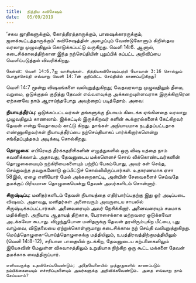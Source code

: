 ```yaml
---
title:  நித்திய சுவிசேஷம்
date:   05/09/2019
---
```


‘சகல ஜாதிகளுக்கும், கோத்திரத்தாருக்கும், பாஷைக்காரருக்கும், ஜனக்கூட்டத்தாருக்கும்’ சுவிசேஷத்தின் அழைப்பும் வேண்டுகோளும் கிறிஸ்தவ வரலாறு முழுவதிலும் கொடுக்கப்பட்டு வருகிறது. வெளி 14:6. ஆனால், கடைசிக்காலத்திற்கான இந்த நற்செய்தியின் புதுப்பிக் கப்பட்ட அறிவிப்பை வெளிப்படுத்தல் விவரிக்கிறது.

`கேள்வி: வெளி 14:6,7ஐ வாசியுங்கள். நித்தியசுவிசேஷம்பற்றி யோவான் 3:16 சொல்லும் பொதுச்செய்தி எவ்வாறு வெளி 14:7ன் குறிப்பிட்ட செய்தியில் காணப்படுகிறது?`

வெளி 14:7 மூன்று விஷயங்களை வலியுறுத்துகிறது; வேதவரலாறு முழுவதிலும் தீமை, வறுமை, ஒடுக்குதல் குறித்து தேவன் எவ்வளவுக்கு அக்கறையுள்ளவராக இருக்கிறாரென ஏற்கனவே நாம் ஆராய்ந்தபோது அவற்றைப் படித்தோம். அவை:

**நியாயத்தீர்ப்பு**: ஒடுக்கப்பட்டவர்கள் தங்களுக்கு நியாயம் கிடைக்க ஏங்கினதை வரலாறு முழுவதிலும் காணலாம். இக்கட்டில் இருக்கிறவர் களின் கூக்குரல்களைக் கேட்கிறவர் தேவன் என்று வேதாகமம் காட்டு கிறது. தாங்கள் அநியாயமாக நடத்தப்பட்டதாக எண்ணுகிறவர்கள் நியாயத்தீர்ப்பை நற்செய்தியாகப் பார்க்கிறார்களென்று சங்கீதப்புத்தகம்  அடிக்கடி சொல்கிறது.

**தொழுகை**: எபிரெயத் தீர்க்கதரிசிகளின் எழுத்துகளில் ஒரு விஷ யத்தை நாம் கவனிக்கலாம். அதாவது, தேவனுடைய மக்களெனச் சொல் லிக்கொண்டவர்களின் தொழுகையையும் நற்கிரியைகளையும் பற்றிப் பேசும்போது, அவர் கள் செய்த, செய்துவந்த தவறுகளோடு ஒப்பிட்டுச் சொல்லியிருப்பார்கள். உதாரணமாக ஏசா 58இல், ஏழை எளியோர் மேல் அக்கறைகாட்டி, அன்பின் சேவைகளைச் செய்வதே தமக்குப் பிரியமான தொழுகையென்று தேவன் அவர்களிடம் சொன்னார்.

**சிருஷ்டிப்பு**: மனிதர்களிடம் தேவன் நியாயத்தை எதிர்பார்ப்பதற்கு இது ஓர் அடிப்படை விஷயம். அதாவது, மனிதர்கள் அனைவரும் அவருடைய சாயலில் சிருஷ்டிக்கப்பட்டார்கள். அனைவரையும் அவர் நேசிக்கிறார். அனைவரையும் சமமாக மதிக்கிறார். அநியாய ஆதாயத் திற்காக, பேராசைக்காக மற்றவரை ஒடுக்கவோ அடக்கவோ கூடாது. விழுந்துபோன மனிதருக்கு தேவன் தரவிரும்புகிற மீட்பை, புது வாழ்வை, விடுதலையை ஏற்றுக்கொள்ளுமாறு கடைசிக்கால நற் செய்தி வலியுறுத்துகிறது. மெய்த்தொழுகை-பொய்த்தொழுகைக்கு மத்தியிலும், உபத்திரவத்திற்குமத்தியிலும் (வெளி 14:8-12), சரியான பாதையில் நடக்கிற, தேவனுடைய கற்பனைகளிலும் இயேசுவின் மேலுள்ள விசுவாசத்திலும் உறுதியாக நிற்கிற ஒரு கூட்ட மக்களை தேவன் தமக்காக வைத்திருப்பார்.

`எளியவருக்கு உதவிசெய்யவேண்டும்; அதேவேளையில் முத்தூதுகளில் காணப்படும் நம்பிக்கையையும் எச்சரிப்புகளையும் அவர்களுக்கு அறிவிக்கவேண்டும். அதை எவ்வாறு நாம் செய்யலாம்?`